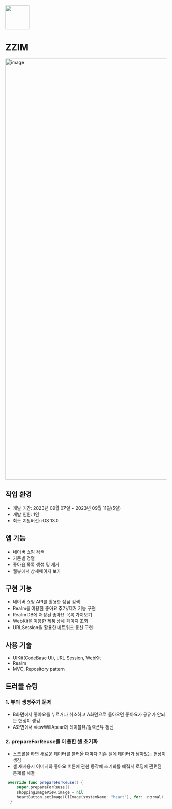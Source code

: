 
<img src="https://github.com/Han-hih/secondRecapAssignment/assets/109748526/105ac916-1579-46a5-a877-07f01e755b24" width="75" height="75">

# ZZIM

<img width="1314" alt="image" src="https://github.com/Han-hih/secondRecapAssignment/assets/109748526/b044aaaa-f791-456c-893a-cadbaa9f79f7">

## 작업 환경
- 개발 기간: 2023년 09월 07일 ~ 2023년 09월 11일(5일)
- 개발 인원: 1인
- 최소 지원버전: iOS 13.0

## 앱 기능
- 네이버 쇼핑 검색
- 기준별 정렬
- 좋아요 목록 생성 및 제거
- 웹뷰에서 상세페이지 보기

## 구현 기능 
- 네이버 쇼핑 API를 활용한 상품 검색
- Realm을 이용한 좋아요 추가/제거 기능 구현
- Realm DB에 저장된 좋아요 목록 가져오기
- WebKit을 이용한 제품 상세 페이지 조회
- URLSession을 활용한 네트워크 통신 구현

## 사용 기술
- UIKit(CodeBase UI), URL Session, WebKit
- Realm
- MVC, Repository pattern

## 트러블 슈팅
### 1. 뷰의 생명주기 문제
- B화면에서 좋아요를 누르거나 취소하고 A화면으로 돌아오면 좋아요가 공유가 안되는 현상이 생김
- A화면에서 viewWillApear에 테이블뷰/컬렉션뷰 갱신
### 2. prepareForReuse를 이용한 셀 초기화
- 스크롤을 하면 새로운 데이터를 불러올 때마다 기존 셀에 데이터가 남아있는 현상이 생김
- 셀 재사용시 이미지와 좋아요 버튼에 관한 동작에 초기화를 해줘서 로딩에 관련된 문제를 해결 
```swift
 override func prepareForReuse() {
     super.prepareForReuse()
     shoppingImageView.image = nil
     heartButton.setImage(UIImage(systemName: "heart"), for: .normal)
  }
```
